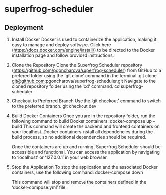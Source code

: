 # superfrog-scheduler

## Deployment
1. Install Docker
    Docker is used to containerize the application, making it easy to manage and deploy software.
    Click here (https://docs.docker.com/engine/install/) to be directed to the Docker installation page and follow provided instructions.
2. Clone the Repository
    Clone the Superfrog Scheduler repository (https://github.com/pgoncharova/superfrog-scheduler) from GitHub to a prefered folder using the 'git clone' command in the terminal.
    git clone git@github.com:pgoncharova/superfrog-scheduler.git
    Navigate to the cloned repository folder using the 'cd' command.
    cd superfrog-scheduler
3. Checkout to Preferred Branch
   Use the ‘git checkout’ command to switch to the preferred branch.
   git checkout dev 
4. Build Docker Containers
   Once you are in the repository folder, run the following command to build Docker containers:
   docker-compose up –build
   This command will create the backend and frontend containers on your localhost.
   Docker containers install all dependencies during the build process, so no additional
   dependencies should be required.

   Once the containers are up and running, Superfrog Scheduler should be accessible and functional. You can
   access the application by navigating to ‘localhost’ or ‘127.0.0.1’ in your web browser.
5. Stop the Application
   To stop the application and the associated Docker containers, use the following command:
   docker-compose down  ‎

   This command will stop and remove the containers defined in the ‘docker-compose.yml’ file.



